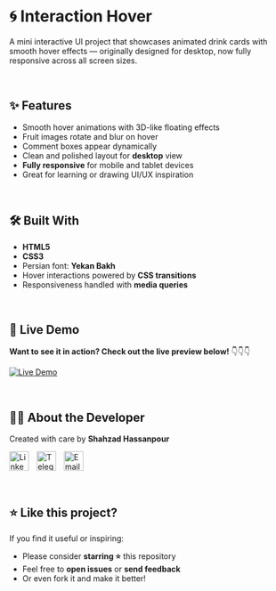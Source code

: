 # 🌀 Interaction Hover

A mini interactive UI project that showcases animated drink cards with smooth hover effects — originally designed for desktop, now fully responsive across all screen sizes.

<!--&nbsp;-->

<!--## 🎥 Demo Video

<video width="100%" height="auto" controls>
    <source src="images/demo-video/Recording 2025-08-07 173420.mp4" type="video/mp4">
    Your browser does not support the video tag.
</video>-->

&nbsp;

## ✨ Features

- Smooth hover animations with 3D-like floating effects  
- Fruit images rotate and blur on hover  
- Comment boxes appear dynamically  
- Clean and polished layout for **desktop** view  
- **Fully responsive** for mobile and tablet devices  
- Great for learning or drawing UI/UX inspiration  

&nbsp;

## 🛠 Built With

- **HTML5**  
- **CSS3**  
- Persian font: **Yekan Bakh**  
- Hover interactions powered by **CSS transitions**  
- Responsiveness handled with **media queries**

&nbsp;

## 🔗 Live Demo

**Want to see it in action? Check out the live preview below!** 👇👇👇

[![Live Demo](https://img.shields.io/badge/Live%20Demo-Click%20Here-ff7a00?style=for-the-badge&logo=google-chrome&logoColor=white)](https://shahzadhpr.github.io/Interaction-Hover)

&nbsp;

## 🙋‍♂️ About the Developer

Created with care by **Shahzad Hassanpour**  

<div align="left">
  <a href="https://www.linkedin.com/in/hassanpourshahzad" target="_blank" style="display: inline-block; margin-right: 10px; vertical-align: middle;">
    <img src="https://upload.wikimedia.org/wikipedia/commons/c/ca/LinkedIn_logo_initials.png" height="35" width="35" alt="LinkedIn"/>
  </a>
  <a href="https://t.me/Shahzad_hpr" target="_blank" style="display: inline-block; margin-right: 10px; vertical-align: middle;">
    <img src="https://upload.wikimedia.org/wikipedia/commons/8/82/Telegram_logo.svg" height="35" width="35" alt="Telegram"/>
  </a>
  <a href="mailto:hprshahzad29@gmail.com" target="_blank" style="display: inline-block; margin-right: 10px; vertical-align: middle;">
    <img src="https://upload.wikimedia.org/wikipedia/commons/4/4e/Gmail_Icon.png" height="35" width="35" alt="Email"/>
  </a>
</div>

&nbsp;


## ⭐ Like this project?

If you find it useful or inspiring:

- Please consider **starring ⭐** this repository  
- Feel free to **open issues** or **send feedback**  
- Or even fork it and make it better!
